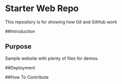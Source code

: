 # Starter Web Repo

This repository is for showing how Git and GitHub work

##Introduction 

## Purpose

Sample website with plenty of files for demos.

##Deployment

##How To Contribute


